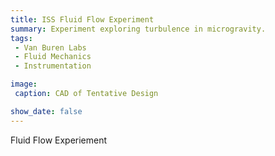 ```yaml
---
title: ISS Fluid Flow Experiment
summary: Experiment exploring turbulence in microgravity.
tags:
 - Van Buren Labs
 - Fluid Mechanics
 - Instrumentation

image:
 caption: CAD of Tentative Design

show_date: false
---
```


Fluid Flow Experiement